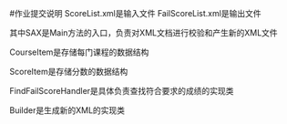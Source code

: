 #作业提交说明
ScoreList.xml是输入文件
FailScoreList.xml是输出文件


其中SAX是Main方法的入口，负责对XML文档进行校验和产生新的XML文件

CourseItem是存储每门课程的数据结构

ScoreItem是存储分数的数据结构

FindFailScoreHandler是具体负责查找符合要求的成绩的实现类

Builder是生成新的XML的实现类